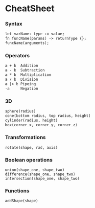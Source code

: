 # CheatSheet


### Syntax
```txt
let varName: type := value;
fn funcName(params) -> returnType {};
funcName(arguments);
```


### Operators
```txt
a + b  Addition
a - b  Subtraction
a * b  Multiplication
a / b  Division
a |> b Pipeing
-a     Negation
```

### 3D 
```txt
sphere(radius)
cone(bottom radius, top radius, height)
cylinder(radius, height)
box(corner_x, corner_y, corner_z)
```

### Transformations 
```
rotate(shape, rad, axis)
```

### Boolean operations
```
union(shape_one, shape_two)
difference(shape_one, shape_two)
intersection(shape_one, shape_two)
```

### Functions
```
addShape(shape)
```

